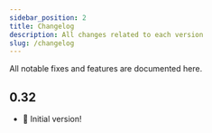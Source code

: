 ```yaml
---
sidebar_position: 2
title: Changelog
description: All changes related to each version
slug: /changelog
---
```


All notable fixes and features are documented here.

## 0.32

- 🎉 Initial version!